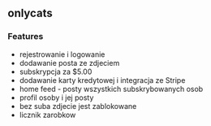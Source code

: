 ## onlycats


### Features
 - rejestrowanie i logowanie
 - dodawanie posta ze zdjeciem
 - subskrypcja za $5.00
 - dodawanie karty kredytowej i integracja ze Stripe
 - home feed - posty wszystkich subskrybowanych osob
 - profil osoby i jej posty
 - bez suba zdjecie jest zablokowane
 - licznik zarobkow